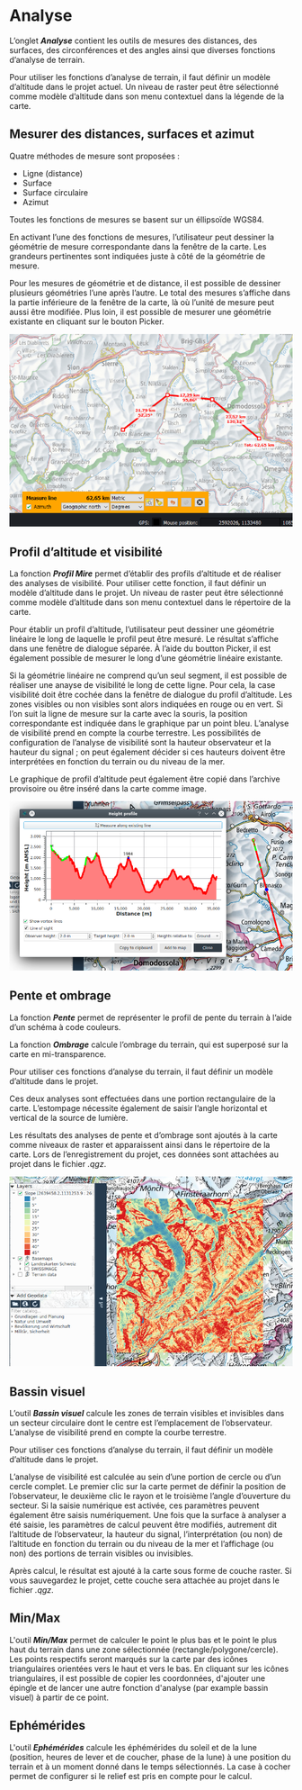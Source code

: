# Analyse

L’onglet **_Analyse_** contient les outils de mesures des distances, des surfaces, des circonférences et des angles ainsi que diverses fonctions d’analyse de terrain.

Pour utiliser les fonctions d’analyse de terrain, il faut définir un modèle d’altitude dans le projet actuel. Un niveau de raster peut être sélectionné comme modèle d’altitude dans son menu contextuel dans la légende de la carte.

## <a name="sec0"></a>Mesurer des distances, surfaces et azimut

Quatre méthodes de mesure sont proposées :

+ Ligne (distance)
+ Surface
+ Surface circulaire
+ Azimut

Toutes les fonctions de mesures se basent sur un éllipsoïde WGS84.

En activant l’une des fonctions de mesures, l’utilisateur peut dessiner la géométrie de mesure correspondante dans la fenêtre de la carte. Les grandeurs pertinentes sont indiquées juste à côté de la géométrie de mesure.

Pour les mesures de géométrie et de distance, il est possible de dessiner plusieurs géométries l’une après l’autre. Le total des mesures s’affiche dans la partie inférieure de la fenêtre de la carte, là où l’unité de mesure peut aussi être modifiée. Plus loin, il est possible de mesurer une géométrie existante en cliquant sur le bouton Picker.

<img src="../../media/image3.png" />


## <a name="sec1"></a>Profil d’altitude et visibilité

La fonction **_Profil Mire_** permet d’établir des profils d’altitude et de réaliser des analyses de visibilité. Pour utiliser cette fonction, il faut définir un modèle d’altitude dans le projet. Un niveau de raster peut être sélectionné comme modèle d’altitude dans son menu contextuel dans le répertoire de la carte.

Pour établir un profil d’altitude, l’utilisateur peut dessiner une géométrie linéaire le long de laquelle le profil peut être mesuré. Le résultat s’affiche dans une fenêtre de dialogue séparée. À l’aide du boutton Picker, il est également possible de mesurer le long d’une géométrie linéaire existante.

Si la géométrie linéaire ne comprend qu’un seul segment, il est possible de réaliser une anayse de visibilité le long de cette ligne. Pour cela, la case visibilité doit être cochée dans la fenêtre de dialogue du profil d’altitude. Les zones visibles ou non visibles sont alors indiquées en rouge ou en vert. Si l’on suit la ligne de mesure sur la carte avec la souris, la position correspondante est indiquée dans le graphique par un point bleu. L’analyse de visibilité prend en compte la courbe terrestre. Les possibilités de configuration de l’analyse de visibilité sont la hauteur observateur et la hauteur du signal ; on peut également décider si ces hauteurs doivent être interprétées en fonction du terrain ou du niveau de la mer.

Le graphique de profil d’altitude peut également être copié dans l’archive provisoire ou être inséré dans la carte comme image.

<img src="../../media/image4.png" />


## <a name="sec2"></a>Pente et ombrage

La fonction **_Pente_** permet de représenter le profil de pente du terrain à l’aide d’un schéma à code couleurs.

La fonction **_Ombrage_** calcule l’ombrage du terrain, qui est superposé sur la carte en mi-transparence.

Pour utiliser ces fonctions d’analyse du terrain, il faut définir un modèle d’altitude dans le projet.

Ces deux analyses sont effectuées dans une portion rectangulaire de la carte. L’estompage nécessite également de saisir l’angle horizontal et vertical de la source de lumière.

Les résultats des analyses de pente et d’ombrage sont ajoutés à la carte comme niveaux de raster et apparaissent ainsi dans le répertoire de la carte. Lors de l’enregistrement du projet, ces données sont attachées au projet dans le fichier *<nom du projet>.qgz*.

<img src="../../media/image5.png" />


## <a name="sec3"></a>Bassin visuel

L’outil **_Bassin visuel_** calcule les zones de terrain visibles et invisibles dans un secteur circulaire dont le centre est l’emplacement de l’observateur. L’analyse de visibilité prend en compte la courbe terrestre.

Pour utiliser ces fonctions d’analyse du terrain, il faut définir un modèle d’altitude dans le projet.

L’analyse de visibilité est calculée au sein d’une portion de cercle ou d’un cercle complet. Le premier clic sur la carte permet de définir la position de l’observateur, le deuxième clic le rayon et le troisième l’angle d’ouverture du secteur. Si la saisie numérique est activée, ces paramètres peuvent également être saisis numériquement. Une fois que la surface à analyser a été saisie, les paramètres de calcul peuvent être modifiés, autrement dit l’altitude de l’observateur, la hauteur du signal, l’interprétation (ou non) de l’altitude en fonction du terrain ou du niveau de la mer et l’affichage (ou non) des portions de terrain visibles ou invisibles.

Après calcul, le résultat est ajouté à la carte sous forme de couche raster. Si vous sauvegardez le projet, cette couche sera attachée au projet dans le fichier *<nom du projet>.qgz*.

## <a name="sec4"></a>Min/Max

L'outil **_Min/Max_** permet de calculer le point le plus bas et le point le plus haut du terrain dans une zone sélectionnée (rectangle/polygone/cercle). Les points respectifs seront marqués sur la carte par des icônes triangulaires orientées vers le haut et vers le bas. En cliquant sur les icônes triangulaires, il est possible de copier les coordonnées, d'ajouter une épingle et de lancer une autre fonction d'analyse (par example bassin visuel) à partir de ce point.

## <a name="sec4"></a>Ephémérides

L'outil **_Ephémérides_** calcule les éphémérides du soleil et de la lune (position, heures de lever et de coucher, phase de la lune) à une position du terrain et à un moment donné dans le temps sélectionnés. La case à cocher permet de configurer si le relief est pris en compte pour le calcul.
